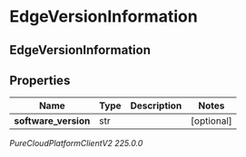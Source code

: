 # EdgeVersionInformation

## EdgeVersionInformation

## Properties

|Name | Type | Description | Notes|
|------------ | ------------- | ------------- | -------------|
| **software_version** | str |  | [optional] |



_PureCloudPlatformClientV2 225.0.0_
